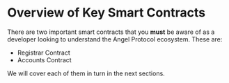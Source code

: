 # Overview of Key Smart Contracts

There are two important smart contracts that you __must__ be aware of as a developer looking to understand the Angel Protocol ecosystem. These are:
- Registrar Contract
- Accounts Contract

We will cover each of them in turn in the next sections.
